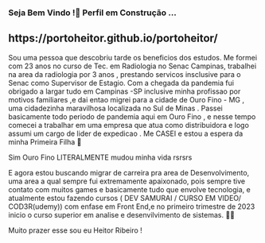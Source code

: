 ### Seja Bem Vindo !🍻 Perfil em Construção ...
<h2>https://portoheitor.github.io/portoheitor/</h2>

Sou uma pessoa que descobriu tarde os beneficios dos estudos.
Me formei com 23 anos no curso de Tec. em Radiologia no Senac Campinas, trabalhei na area da radiologia por 3 anos , prestando servicos insclusive para o Senac como Supervisor de Estagio.
Com a chegada da pandemia fui obrigado a largar tudo em Campinas -SP inclusive minha profissao por motivos familiares ,e dai entao migrei para a cidade de Ouro Fino - MG , uma cidadezinha maravilhosa localizada no Sul de Minas .
Passei basicamente todo periodo de pandemia aqui em Ouro Fino , e nesse tempo comecei a trabalhar em uma empresa que atua como distribuidora e logo assumi um cargo de lider de expedicao . Me CASEI e estou a espera da minha Primeira Filha 🥰

Sim Ouro Fino LITERALMENTE mudou minha vida rsrsrs

E agora estou buscando migrar de carreira pra area de Desenvolvimento, uma area a qual sempre fui extremamente apaixonado, pois sempre tive contato com muitos games e basicamente tudo que envolve tecnologia, e atualmente estou fazendo cursos ( DEV SAMURAI /  CURSO EM VIDEO/ COD3R(udemy)) com enfase em Front End,e no primeiro trimestre de 2023 inicio o curso superior em analise e desenvilvimento de sistemas. 🤖🚀

Muito prazer esse sou eu Heitor Ribeiro !

<!--
**portoheitor/portoheitor** is a ✨ _special_ ✨ repository because its `README.md` (this file) appears on your GitHub profile.

Here are some ideas to get you started:

- 🔭 I’m currently working on ...
- 🌱 I’m currently learning ...
- 👯 I’m looking to collaborate on ...
- 🤔 I’m looking for help with ...
- 💬 Ask me about ...
- 📫 How to reach me: ...
- 😄 Pronouns: ...
- ⚡ Fun fact: ...
-->

